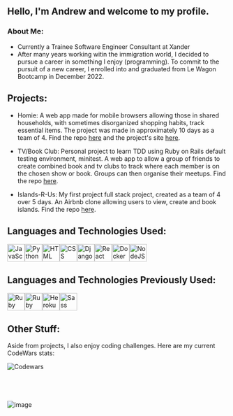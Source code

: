 ## Hello, I'm Andrew and welcome to my profile.

### About Me:

  * Currently a Trainee Software Engineer Consultant at Xander
  * After many years working witin the immigration world, I decided to pursue a career in something I enjoy (programming).  To commit to the pursuit of a new career, I enrolled into and graduated from Le Wagon Bootcamp in December 2022.

## Projects:

  * Homie: A web app made for mobile browsers allowing those in shared households, with sometimes disorganized shopping habits, track essential items.  The project was made in approximately 10 days as a team of 4.  Find the repo [here](https://github.com/Lou951/HOMIE/) and the project's site [here](http://homie.help).
    
  * TV/Book Club: Personal project to learn TDD using Ruby on Rails default testing environment, minitest. A web app to allow a group of friends to create combined book and tv clubs to track where each member is on the chosen show or book. Groups can then organise their meetups.  Find the repo [here](https://github.com/BirchAD/tv-show-and-book-club).

  * Islands-R-Us: My first project full stack project, created as a team of 4 over 5 days.  An Airbnb clone allowing users to view, create and book islands.
    Find the repo [here](https://github.com/BirchAD/Islands-R-Us/).
    
## Languages and Technologies Used:

<img src="https://cdn.jsdelivr.net/gh/devicons/devicon/icons/javascript/javascript-original.svg" alt="JavaScript" width="40" height="40" /><img src="https://cdn.jsdelivr.net/gh/devicons/devicon/icons/python/python-original-wordmark.svg" alt="Python" width="40" height="40"/><img src="https://cdn.jsdelivr.net/gh/devicons/devicon/icons/html5/html5-original.svg" alt="HTML" width="40" height="40" /><img src="https://cdn.jsdelivr.net/gh/devicons/devicon/icons/css3/css3-original.svg" alt="CSS" width="40" height="40"/><img src="https://cdn.jsdelivr.net/gh/devicons/devicon/icons/django/django-plain.svg" alt="Django" width="40" height="40" /><img src="https://cdn.jsdelivr.net/gh/devicons/devicon/icons/react/react-original-wordmark.svg" alt="React" width="40" height="40" /><img src="https://cdn.jsdelivr.net/gh/devicons/devicon/icons/docker/docker-original-wordmark.svg" alt="Docker" width="40" height="40" /><img src="https://cdn.jsdelivr.net/gh/devicons/devicon/icons/nodejs/nodejs-original-wordmark.svg" alt="NodeJS" width="40" height="40"/>

## Languages and Technologies Previously Used:

<img src="https://cdn.jsdelivr.net/gh/devicons/devicon/icons/ruby/ruby-original.svg" alt="Ruby" width="40" height="40" /><img src="https://cdn.jsdelivr.net/gh/devicons/devicon/icons/rails/rails-plain-wordmark.svg" alt="Ruby on Rails" width="40" height="40" /><img src="https://cdn.jsdelivr.net/gh/devicons/devicon/icons/heroku/heroku-original-wordmark.svg" alt="Heroku" width="40" height="40" /><img src="https://cdn.jsdelivr.net/gh/devicons/devicon/icons/sass/sass-original.svg" alt="Sass" width="40" height="40" >

## Other Stuff:

Aside from projects, I also enjoy coding challenges.  Here are my current CodeWars stats:

![Codewars](https://codewars-card.herokuapp.com/api/?username=AndrewBirch1882&card&colormode=dark_mode) 

#
<br>

![image](https://user-images.githubusercontent.com/111435383/224981431-59123d16-04bc-4a59-8d73-f5cf9bf8ff35.png)
